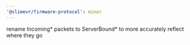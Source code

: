 ```yaml
---
'@slimevr/firmware-protocol': minor
---
```


rename Incoming* packets to ServerBound* to more accurately reflect where they go

